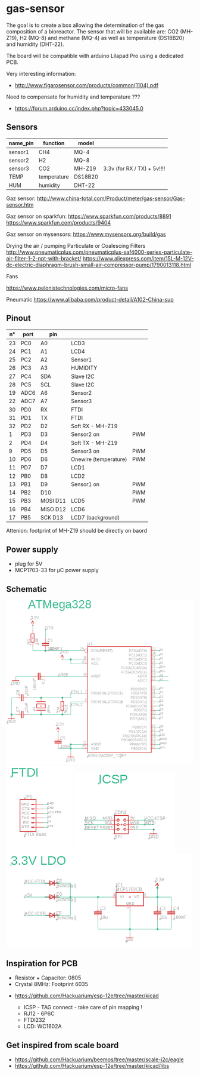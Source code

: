 # gas-sensor

The goal is to create a box allowing the determination of the gas composition of a bioreactor. The sensor that will be available are: CO2 (MH-Z19), H2 (MQ-8) and methane (MQ-4) as well as temperature (DS18B20) and humidity (DHT-22).

The board will be compatible with arduino Lilapad Pro using a dedicated PCB.

Very interesting information:

- http://www.figarosensor.com/products/common(1104).pdf

Need to compensate for humidity and temperature ???

- https://forum.arduino.cc/index.php?topic=433045.0

## Sensors

| name_pin | function    | model   |                             |
| -------- | ----------- | ------- | --------------------------- |
| sensor1  | CH4         | MQ-4    |                             |
| sensor2  | H2          | MQ-8    |                             |
| sensor3  | CO2         | MH-Z19  | 3.3v (for RX / TX) + 5v!!!! |
| TEMP     | temperature | DS18B20 |                             |
| HUM      | humidity    | DHT-22  |                             |

Gaz sensor: http://www.china-total.com/Product/meter/gas-sensor/Gas-sensor.htm

Gaz sensor on sparkfun:
https://www.sparkfun.com/products/8891
https://www.sparkfun.com/products/9404

Gaz sensor on mysensors: https://www.mysensors.org/build/gas

Drying the air / pumping
Particulate or Coalescing Filters
http://www.pneumaticplus.com/pneumaticplus-saf4000-series-particulate-air-filter-1-2-npt-with-bracket/
https://www.aliexpress.com/item/15L-M-12V-dc-electric-diaphragm-brush-small-air-compressor-pump/1790013118.html

Fans

https://www.pelonistechnologies.com/micro-fans

Pneumatic
https://www.alibaba.com/product-detail/A102-China-sup

## Pinout

| n° | port | pin      |                       |     |
| -- | ---- | -------- | --------------------- | --- |
| 23 | PC0  | A0       | LCD3                  |     |
| 24 | PC1  | A1       | LCD4                  |     |
| 25 | PC2  | A2       | Sensor1               |     |
| 26 | PC3  | A3       | HUMIDITY              |     |
| 27 | PC4  | SDA      | Slave I2C             |     |
| 28 | PC5  | SCL      | Slave I2C             |     |
| 19 | ADC6 | A6       | Sensor2               |     |
| 22 | ADC7 | A7       | Sensor3               |     |
| 30 | PD0  | RX       | FTDI                  |     |
| 31 | PD1  | TX       | FTDI                  |     |
| 32 | PD2  | D2       | Soft RX - MH-Z19      |     |
| 1  | PD3  | D3       | Sensor2 on            | PWM |
| 2  | PD4  | D4       | Soft TX - MH-Z19      |     |
| 9  | PD5  | D5       | Sensor3 on            | PWM |
| 10 | PD6  | D6       | Onewire (temperature) | PWM |
| 11 | PD7  | D7       | LCD1                  |     |
| 12 | PB0  | D8       | LCD2                  |     |
| 13 | PB1  | D9       | Sensor1 on            | PWM |
| 14 | PB2  | D10      |                       | PWM |
| 15 | PB3  | MOSI D11 | LCD5                  | PWM |
| 16 | PB4  | MISO D12 | LCD6                  |     |
| 17 | PB5  | SCK D13  | LCD7 (background)     |     |

Attenion: footprint of MH-Z19 should be directly on baord

## Power supply

- plug for 5V
- MCP1703-33 for µC power supply

## Schematic

<img src="images/atmega328.png">
<img src="images/ftdi.png">
<img src="images/icsp.png">
<img src="images/ldo.png">

## Inspiration for PCB

- Resistor + Capacitor: 0805
- Crystal 8MHz: Footprint 6035

* https://github.com/Hackuarium/esp-12e/tree/master/kicad

  - ICSP - TAG connect - take care of pin mapping !
  - RJ12 - 6P6C
  - FTDI232
  - LCD: WC1602A

## Get inspired from scale board

* https://github.com/Hackuarium/beemos/tree/master/scale-i2c/eagle 
* https://github.com/Hackuarium/esp-12e/tree/master/kicad/libs
